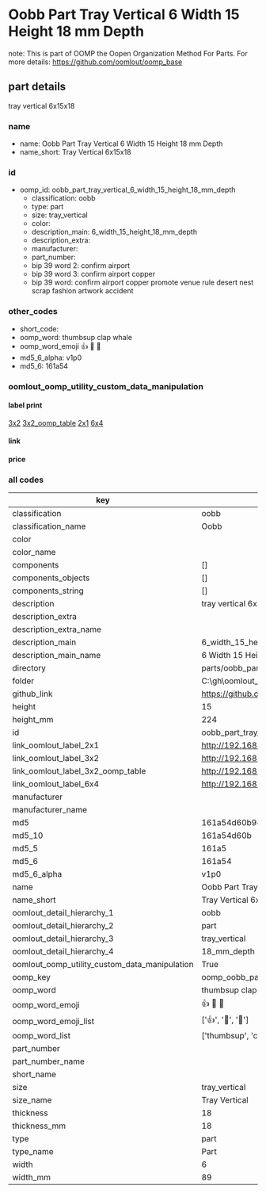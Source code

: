# Oobb Part Tray Vertical 6 Width 15 Height 18 mm Depth  

note: This is part of OOMP the Oopen Organization Method For Parts. For more details: https://github.com/oomlout/oomp_base

##  part details
  



tray vertical 6x15x18



### name
* name: Oobb Part Tray Vertical 6 Width 15 Height 18 mm Depth
* name_short: Tray Vertical 6x15x18 
### id
* oomp_id: oobb_part_tray_vertical_6_width_15_height_18_mm_depth
  * classification: oobb
  * type: part
  * size: tray_vertical
  * color: 
  * description_main: 6_width_15_height_18_mm_depth
  * description_extra: 
  * manufacturer: 
  * part_number: 
  * bip 39 word 2: confirm airport
  * bip 39 word 3: confirm airport copper
  * bip 39 word: confirm airport copper promote venue rule desert nest scrap fashion artwork accident

### other_codes
* short_code: 
* oomp_word: thumbsup clap whale
* oomp_word_emoji :thumbsup: :clap: :whale:
* md5_6_alpha: v1p0
* md5_6: 161a54






### oomlout_oomp_utility_custom_data_manipulation
#### label print
[3x2](http://192.168.1.245:1112/?label=oomp%20v1p0)
[3x2_oomp_table](http://192.168.1.108:1112/?label=oomp%20v1p0)
[2x1](http://192.168.1.242:1112/?label=oomp%20v1p0)
[6x4](http://192.168.1.55:1112/?label=oomp%20v1p0)    

#### link

                              

#### price







### all codes 
| key | value |  
| --- | --- |  
| classification | oobb |  
| classification_name | Oobb |  
| color |  |  
| color_name |  |  
| components | [] |  
| components_objects | [] |  
| components_string | [] |  
| description | tray vertical 6x15x18 |  
| description_extra |  |  
| description_extra_name |  |  
| description_main | 6_width_15_height_18_mm_depth |  
| description_main_name | 6 Width 15 Height 18 mm Depth |  
| directory | parts/oobb_part_tray_vertical_6_width_15_height_18_mm_depth |  
| folder | C:\gh\oomlout_oobb_version_4_generated_parts\parts\oobb_part_tray_vertical_6_width_15_height_18_mm_depth |  
| github_link | https://github.com/oomlout/oomlout_oomp_part_src/tree/main/parts/oobb_part_tray_vertical_6_width_15_height_18_mm_depth |  
| height | 15 |  
| height_mm | 224 |  
| id | oobb_part_tray_vertical_6_width_15_height_18_mm_depth |  
| link_oomlout_label_2x1 | http://192.168.1.242:1112/?label=oomp%20v1p0 |  
| link_oomlout_label_3x2 | http://192.168.1.245:1112/?label=oomp%20v1p0 |  
| link_oomlout_label_3x2_oomp_table | http://192.168.1.108:1112/?label=oomp%20v1p0 |  
| link_oomlout_label_6x4 | http://192.168.1.55:1112/?label=oomp%20v1p0 |  
| manufacturer |  |  
| manufacturer_name |  |  
| md5 | 161a54d60b948776f4f93ac25fc16177 |  
| md5_10 | 161a54d60b |  
| md5_5 | 161a5 |  
| md5_6 | 161a54 |  
| md5_6_alpha | v1p0 |  
| name | Oobb Part Tray Vertical 6 Width 15 Height 18 mm Depth |  
| name_short | Tray Vertical 6x15x18  |  
| oomlout_detail_hierarchy_1 | oobb |  
| oomlout_detail_hierarchy_2 | part |  
| oomlout_detail_hierarchy_3 | tray_vertical |  
| oomlout_detail_hierarchy_4 | 18_mm_depth |  
| oomlout_oomp_utility_custom_data_manipulation | True |  
| oomp_key | oomp_oobb_part_tray_vertical_6_width_15_height_18_mm_depth |  
| oomp_word | thumbsup clap whale |  
| oomp_word_emoji | :thumbsup: :clap: :whale: |  
| oomp_word_emoji_list | [':thumbsup:', ':clap:', ':whale:'] |  
| oomp_word_list | ['thumbsup', 'clap', 'whale'] |  
| part_number |  |  
| part_number_name |  |  
| short_name |  |  
| size | tray_vertical |  
| size_name | Tray Vertical |  
| thickness | 18 |  
| thickness_mm | 18 |  
| type | part |  
| type_name | Part |  
| width | 6 |  
| width_mm | 89 |  
